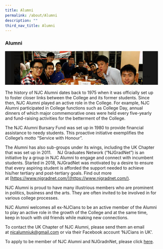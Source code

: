 ```yaml
---
title: Alumni
permalink: /about/Alumni
description: ""
third_nav_title: Alumni
---
```

### Alumni

![](/images/alumni1.png)

The history of NJC Alumni dates back to 1975 when it was officially set up to foster closer links between the College and its former students. Since then, NJC Alumni played an active role in the College. For example, NJC Alumni participated in College functions such as College Day, annual dinners of which major commemorative ones were held every five-yearly and fund-raising activities for the betterment of the College.

The NJC Alumni Bursary Fund was set up in 1980 to provide financial assistance to needy students. This proactive initiative exemplifies the College’s motto “Service with Honour”.

The Alumni has also sub-groups under its wings, including the UK Chapter that was set up in 2011.     NJ Graduates Network (“NJGradNet”) is an initiative by a group in NJC Alumni to engage and connect with incumbent students. Started in 2018, NJGradNet was motivated by a desire to ensure that every aspiring student is afforded the support needed to achieve his/her tertiary and post-tertiary goals. Find out more at [https://www.njgradnet.com/](https://www.njgradnet.com/).

NJC Alumni is proud to have many illustrious members who are prominent in politics, business and the arts. They are often invited to be involved in for various college processes.

NJC Alumni welcomes all ex-NJCians to be an active member of the Alumni to play an active role in the growth of the College and at the same time, keep in touch with old friends while making new connections.

To contact the UK Chapter of NJC Alumni, please send them an email at [njcalumniuk@gmail.com](mailto:njcalumniuk@gmail.com) or via their Facebook account ‘NJCians in UK’.

To apply to be member of NJC Alumni and NJGradnNet, please click [here](https://form.gov.sg/605d825b91c0070012eb3e4f).